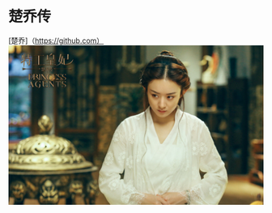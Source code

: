# 楚乔传
[楚乔]（https://github.com）
![楚乔](https://github.com/river90/mycode/blob/master/57bebd0153a88.jpg?raw=true)
